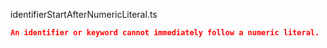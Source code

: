 identifierStartAfterNumericLiteral.ts
```json
An identifier or keyword cannot immediately follow a numeric literal.
```
